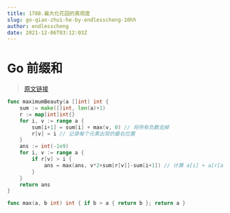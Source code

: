 ```yaml
---
title: 1788.最大化花园的美观度
slug: go-qian-zhui-he-by-endlesscheng-10hh
author: endlesscheng
date: 2021-12-06T03:12:03Z
---
```

# Go 前缀和
 
> [原文链接](https://leetcode.cn/problems/maximize-the-beauty-of-the-garden/solution/go-qian-zhui-he-by-endlesscheng-10hh)
```go
func maximumBeauty(a []int) int {
	sum := make([]int, len(a)+1)
	r := map[int]int{}
	for i, v := range a {
		sum[i+1] = sum[i] + max(v, 0) // 将所有负数去掉
		r[v] = i // 记录每个元素出现的最右位置
	}
	ans := int(-1e9)
	for i, v := range a {
		if r[v] > i {
			ans = max(ans, v*2+sum[r[v]]-sum[i+1]) // 计算 a[i] + a[r[a[i]]] + [i+1,r[v]) 的所有非负数 
		}
	}
	return ans
}

func max(a, b int) int { if b > a { return b }; return a }
```
